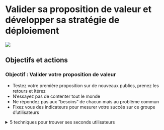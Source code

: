 # Valider sa proposition de valeur et développer sa stratégie de déploiement

![](https://lh3.googleusercontent.com/BDIe0d-AFKqE8y7x641DCN8pC3J-wL9m0LyIySJVKRUoxZAk069VRUNiSQn4ctK2fXARbYTZkTXZzqG1r7Y\_bAEokT57XBXhCv7ziQ7l8Vp7kOWJWUaryFnXBC8sw6dTiKNr0-jr)

## **Objectifs et actions**

### **Objectif : Valider votre proposition de valeur**

* Testez votre première proposition sur de nouveaux publics, prenez les retours et itérez
* N’essayez pas de contenter tout le monde
* Ne répondez pas aux “besoins” de chacun mais au problème commun
* Fixez vous des indicateurs pour mesurer votre succès sur ce groupe d’utilisateurs

<details>

<summary>5 techniques pour trouver ses seconds utilisateurs</summary>

### 1. **Chercher des usagers citoyens**

* Prenez des utilisateurs proches de ceux qui ont validé votre proposition de valeurs
* Privilégiez les utilisateurs physiquement accessibles et aller les voir sur le terrain
* Utilisez le bouche à oreille : chaque utilisateur doit vous communiquer d’autres contacts. (exemple de Peps et des agriculteurs)
* Faites de la pub : journaux, facebook, newsletter de partenaires
* Soyez bien référencé : le SEO (voir ci-après)

### **2. Chercher des institutions**

* **Définir votre objectif** : avoir des contacts d’utilisateurs? avoir des retours d’expériences ? avoir une diversité de retours d'expériences ?
* Appuyez-vous sur les **réseaux existants**
* Prenez les institutions qui ont un intérêt à votre projet soit dans leur modèle économique (privé) soit dans leur mission (public)
* Choisissez le bon **point d’entrée** : quel niveau hiérarchique ? Ni trop haut ni trop bas !
  * **Top niveau** : risque de bloquer car sont dans une logique de changement à grande échelle qui demande beaucoup de coordination et de temps. Avantage : peut orienter vers un niveau inférieur pour expérimenter avec l’aval de la hiérarchie.
  * **Trop bas** : pas de pouvoir décisionnel pour expérimenter. Avantage : peut en parler au chef de bureau qui pourrait lancer une expérimentation.
* **Demandez beaucoup** et **accepter le peu** qu’on vous donne : ne pas attendre le partenariat qui amène 1M d’utilisateurs
* Utilisez les **organigrammes en ligne et l’annuaire** du service public (exemple de Peps et de l'institutionnel)

### **3. Le SEO**

Le SEO regroupe les actions vous permettant d’arriver en bonne position dans les résultats de recherche quand un prospect ou usager tape certains mots clefs. Le principe est le même que pour une campagne Google Adwords (voir plus haut, sauf que vous ne payez pour l’affichage de votre site dans le moteur de recherche.

Quelque conseil pour bien commencer :

* Si possible : privilégiez si possible un domaine en beta.gouv.fr ou gouv.f)?
* Choisissez un domaine et/ou un nom de SE parlant. Ex: Zéro logement vacant, Base Adresse Nationale, Aides-territoires, Catalogue des formations en apprentissage [https://catalogue.apprentissage.beta.gouv.fr/](https://catalogue.apprentissage.beta.gouv.fr)
* Installer Google search console et corrigez les éventuels problèmes détectés
* Identifier les mots clefs cibles ainsi que votre positionnement actuel sur ces mots clefs
* Faites ce choix de mots clefs avec soin : ils doivent souvent être tapé sur google (gros volume) et si possible, être peut concurrentiel (si non, ca va être compliqué de se classer dessus)
  * Avec des mots clefs trop précis: pas de trafic car pas de volume de recherche
  * Des mots clefs trop concurrentiel (ex : voiture neuve) : pas de trafic car vous serez en 45e page
* Il vous faudra du temps de DEV pour optimiser votre site
* Du temps de Bizdev pour trouver des sites externes qui voudront bien mettre un lien vers le votre
* Du temps d’intra pour écrire du contenu

Consulter l’atelier SEO :

[https://doc.incubateur.net/communaute/gerer-sa-startup-detat-ou-de-territoires-au-quotidien/jactive-la-croissance-de-ma-se-growth-hacking/les-principes-du-growth-hacking/acquisition#atelier-seo](https://doc.incubateur.net/communaute/gerer-sa-startup-detat-ou-de-territoires-au-quotidien/jactive-la-croissance-de-ma-se-growth-hacking/les-principes-du-growth-hacking/acquisition#atelier-seo)

**Attention, une stratégie d’acquisition basé sur le SEO prend du temps**, il faut souvent attendre plusieurs mois pour en voir les effets. Il est souvent plus rapide et plus simple de commencer par une campagne Adwords. \\

***

<img src="https://lh5.googleusercontent.com/RRW4LCrXcEyzm-1EhtbB2JHYJMFFNjngffczrU76sgvyZV9OjMC1IjmU--Ynz1sN7WM5glAMwzRGpUM1N2P-3yCB7IlONmQo0VfLusiszcxCeuMi25XZKlY5WsSeRznOUb9rjtI9" alt="" data-size="original">

### **4. S’organiser en “échappée” pour tester différents canaux**

* **Objectif** : tester différents canaux d’acquisition - c’est à dire différents moyens de recruter des utilisateurs
* **Cartographier** :
  * Faites une liste des différents acteurs - institutions publiques, réseaux locaux, entreprises - et différents moyens - salon, pub facebook etc - pour acquérir des utilisateurs.
  * Priorisez ceux qui vous semble avoir le meilleur ratio accessibilité/nombre d’utilisateurs potentiels
*   **Contacter** :

    * Déterminez une temporalité de votre “échappée” : une ou deux semaines
    * Sélectionnez une ou deux types d’acteurs/moyens sur lequel vous allez vous concentrer cette échappée.

    Vos premiers rdv avec ces acteurs vous permettront de mieux comprendre leur fonctionnement, leur écosystème et comment vous pouvez collaborer

    Les suivants consisteront à trouver des personnes dans ces acteurs qui seront motivé par votre projet

### **5. Suivre ses contacts**

A cette étape, il n’est souvent pas nécessaire d’utiliser un CRM puisqu'on lance son produit et que l’on va chercher ses premiers utilisateurs. Il s’agit ici de gérer entre 10 et 100 contacts.

Ainsi avant d’opter pour la mise en place d’un outil de CRM payant on établit un fichier de prospection :

* Tableau (Excel, google sheet, …)
* Trello (version gratuite ou pas cher)

C’est lorsque le déploiement est lancé et que le nombre d’utilisateurs augmente substantiellement qu’il devient complexe d’effectuer le suivi des prospects et utilisateurs que l’on choisit un outil de CRM. Cette étape est décrite dans la phase suivante. \\

***

#### **📖 Les histoires vraies**

Peps, le test des canaux DDT et Twitter

**Les DDT**

* 100 DDT en France (Service déconcentré)
* Appel de plusieurs (40), 10 entretiens
* Découverte de la liste de mail
* Mail aux 100 DDT
* 6 collaborations, 12000 agriculteurs touchés, 1000 visites

**Twitter**

* Test de deux semaines
* Trouver des contacts et communiquer
* Une prise de contact avec un fort coût temporel
* Une communication avec un bon potentiel
* → Focus sur la communication

→ Des dizaines de retours d’expériences en peu de temps

</details>
